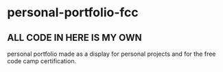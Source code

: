 # personal-portfolio-fcc
<h2>ALL CODE IN HERE IS MY OWN</h2>
personal portfolio made as a display for personal projects and for the free code camp certification.
